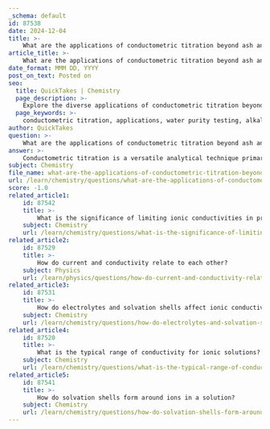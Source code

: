 ```yaml
---
_schema: default
id: 87538
date: 2024-12-04
title: >-
    What are the applications of conductometric titration beyond ash analysis?
article_title: >-
    What are the applications of conductometric titration beyond ash analysis?
date_format: MMM DD, YYYY
post_on_text: Posted on
seo:
  title: QuickTakes | Chemistry
  page_description: >-
    Explore the diverse applications of conductometric titration beyond ash analysis, including water purity testing, alkalinity assessment, acid-base titrations, and monitoring chemical reactions.
  page_keywords: >-
    conductometric titration, applications, water purity testing, alkalinity, salinity, acid-base titrations, redox titrations, precipitation titrations, trace-level analysis, complex mixtures, monitoring chemical reactions, analytical chemistry
author: QuickTakes
question: >-
    What are the applications of conductometric titration beyond ash analysis?
answer: >-
    Conductometric titration is a versatile analytical technique primarily used in chemistry to measure the electrical conductivity of a solution during a titration process. Beyond its application in ash analysis, conductometric titration has several important applications, including:\n\n1. **Water Purity Testing**: Conductometric titration is employed to determine the purity of water by assessing the levels of pollutants and contaminants in various water bodies. This is crucial for environmental monitoring and ensuring safe drinking water.\n\n2. **Alkalinity and Salinity Assessment**: It is used to examine the alkalinity of freshwater bodies and the salinity of seawater. This information is vital for ecological studies and managing aquatic environments.\n\n3. **Acid-Base Titrations**: Conductometric titration is particularly useful for acid-base titrations, especially in cases where traditional indicators may not be effective. It allows for precise determination of the endpoint in titrations involving weak acids and bases, as well as colored solutions or turbid suspensions.\n\n4. **Redox and Precipitation Titrations**: While there are limitations, conductometric titration can also be applied in certain redox titrations and precipitation titrations, where significant changes in ionic species occur.\n\n5. **Trace-Level Analysis**: This method is effective for trace-level acid-base titrations, providing high precision even in dilute solutions.\n\n6. **Analysis of Complex Mixtures**: Conductometric titration can be used to analyze complex mixtures of strong and weak acids, as well as systems involving incomplete reactions, where traditional methods may fail.\n\n7. **Monitoring Chemical Reactions**: Conductometry can be used to measure the progress of chemical reactions by monitoring changes in conductivity, which can indicate the formation or consumption of ionic species.\n\nOverall, conductometric titration is a powerful tool in analytical chemistry, offering advantages such as the ability to analyze colored or turbid solutions without the need for indicators, and providing accurate results through graphical determination of endpoints.
subject: Chemistry
file_name: what-are-the-applications-of-conductometric-titration-beyond-ash-analysis.md
url: /learn/chemistry/questions/what-are-the-applications-of-conductometric-titration-beyond-ash-analysis
score: -1.0
related_article1:
    id: 87542
    title: >-
        What is the significance of limiting ionic conductivities in practical applications?
    subject: Chemistry
    url: /learn/chemistry/questions/what-is-the-significance-of-limiting-ionic-conductivities-in-practical-applications
related_article2:
    id: 87529
    title: >-
        How do current and conductivity relate to each other?
    subject: Physics
    url: /learn/physics/questions/how-do-current-and-conductivity-relate-to-each-other
related_article3:
    id: 87531
    title: >-
        How do electrolytes and solvation shells affect ionic conductivity?
    subject: Chemistry
    url: /learn/chemistry/questions/how-do-electrolytes-and-solvation-shells-affect-ionic-conductivity
related_article4:
    id: 87520
    title: >-
        What is the typical range of conductivity for ionic solutions?
    subject: Chemistry
    url: /learn/chemistry/questions/what-is-the-typical-range-of-conductivity-for-ionic-solutions
related_article5:
    id: 87541
    title: >-
        How do solvation shells form around ions in a solution?
    subject: Chemistry
    url: /learn/chemistry/questions/how-do-solvation-shells-form-around-ions-in-a-solution
---
```


&nbsp;